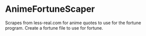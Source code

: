 # AnimeFortuneScaper
Scrapes from less-real.com for anime quotes to use for the fortune program.
Create a fortune file to use for fortune.
